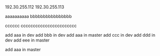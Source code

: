 192.30.255.112 
192.30.255.113

aaaaaaaaaa
bbbbbbbbbbbbbbbb


cccccc ccccccccccccccccccccccc

add aaa in dev
add bbb in dev
add aaa in master
add ccc in dev
add ddd in dev
add eee in master

add aaa in master